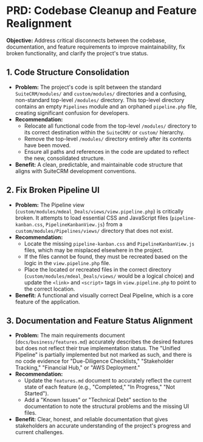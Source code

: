 # PRD: Codebase Cleanup and Feature Realignment

**Objective:** Address critical disconnects between the codebase, documentation, and feature requirements to improve maintainability, fix broken functionality, and clarify the project's true status.

## 1. Code Structure Consolidation

*   **Problem:** The project's code is split between the standard `SuiteCRM/modules/` and `custom/modules/` directories and a confusing, non-standard top-level `/modules/` directory. This top-level directory contains an empty `Pipelines` module and an orphaned `pipeline.php` file, creating significant confusion for developers.
*   **Recommendation:**
    *   Relocate all functional code from the top-level `/modules/` directory to its correct destination within the `SuiteCRM/` or `custom/` hierarchy.
    *   Remove the top-level `/modules/` directory entirely after its contents have been moved.
    *   Ensure all paths and references in the code are updated to reflect the new, consolidated structure.
*   **Benefit:** A clean, predictable, and maintainable code structure that aligns with SuiteCRM development conventions.

## 2. Fix Broken Pipeline UI

*   **Problem:** The Pipeline view (`custom/modules/mdeal_Deals/views/view.pipeline.php`) is critically broken. It attempts to load essential CSS and JavaScript files (`pipeline-kanban.css`, `PipelineKanbanView.js`) from a `custom/modules/Pipelines/views/` directory that does not exist.
*   **Recommendation:**
    *   Locate the missing `pipeline-kanban.css` and `PipelineKanbanView.js` files, which may be misplaced elsewhere in the project.
    *   If the files cannot be found, they must be recreated based on the logic in the `view.pipeline.php` file.
    *   Place the located or recreated files in the correct directory (`custom/modules/mdeal_Deals/views/` would be a logical choice) and update the `<link>` and `<script>` tags in `view.pipeline.php` to point to the correct location.
*   **Benefit:** A functional and visually correct Deal Pipeline, which is a core feature of the application.

## 3. Documentation and Feature Status Alignment

*   **Problem:** The main requirements document (`docs/business/features.md`) accurately describes the desired features but does not reflect their true implementation status. The "Unified Pipeline" is partially implemented but not marked as such, and there is no code evidence for "Due-Diligence Checklists," "Stakeholder Tracking," "Financial Hub," or "AWS Deployment."
*   **Recommendation:**
    *   Update the `features.md` document to accurately reflect the current state of each feature (e.g., "Completed," "In Progress," "Not Started").
    *   Add a "Known Issues" or "Technical Debt" section to the documentation to note the structural problems and the missing UI files.
*   **Benefit:** Clear, honest, and reliable documentation that gives stakeholders an accurate understanding of the project's progress and current challenges.
